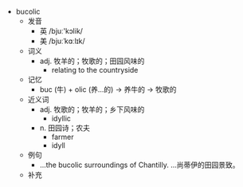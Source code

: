 - bucolic
  - 发音
    - 英 /bjuː'kɔlik/
    - 美 /bjuːˈkɑːlɪk/
  - 词义
    - adj. 牧羊的；牧歌的；田园风味的
      - relating to the countryside
  - 记忆
    - buc (牛) + olic (养…的) → 养牛的 → 牧歌的
  - 近义词
    - adj. 牧歌的；牧羊的；乡下风味的
      - idyllic
    - n. 田园诗；农夫
      - farmer
      - idyll
  - 例句
    - ...the bucolic surroundings of Chantilly. ...尚蒂伊的田园景致。
  - 补充